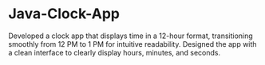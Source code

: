 # Java-Clock-App
Developed a clock app that displays time in a 12-hour format, transitioning smoothly from 12 PM to 1 PM for intuitive readability. Designed the app with a clean interface to clearly display hours, minutes, and seconds.
